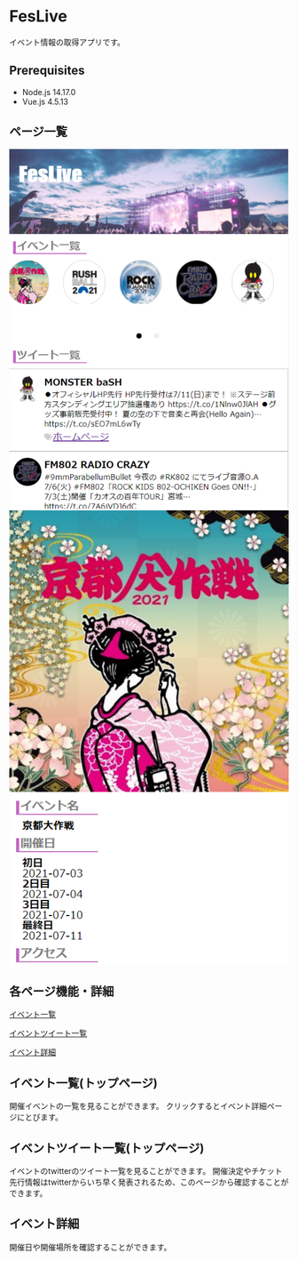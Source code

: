 # FesLive

イベント情報の取得アプリです。

## Prerequisites

- Node.js 14.17.0
- Vue.js 4.5.13

## ページ一覧
<img src="./src/assets/feslive_image.png">
<img src="./src/assets/feslive_image2.png">

## 各ページ機能・詳細
[イベント一覧](#list)

[イベントツイート一覧](#tweet)

[イベント詳細](#detail)

## イベント一覧(トップページ)<a id=list></a>

開催イベントの一覧を見ることができます。
クリックするとイベント詳細ページにとびます。

## イベントツイート一覧(トップページ)<a id=tweet></a>

イベントのtwitterのツイート一覧を見ることができます。
開催決定やチケット先行情報はtwitterからいち早く発表されるため、このページから確認することができます。

## イベント詳細<a id=detail></a>

開催日や開催場所を確認することができます。

